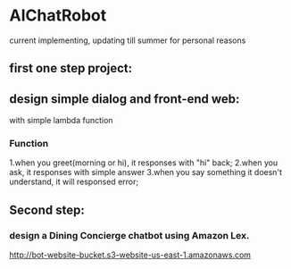# AIChatRobot
current implementing, updating till summer for personal reasons


## first one step project:
## design simple dialog and front-end web:
with simple lambda function

### Function
1.when you greet(morning or hi), it responses with "hi" back;
2.when you ask, it responses with simple answer
3.when you say something it doesn't understand, it will responsed error;


## Second step:
### design a Dining Concierge chatbot using Amazon Lex.
http://bot-website-bucket.s3-website-us-east-1.amazonaws.com
